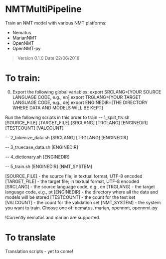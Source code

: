 # NMTMultiPipeline
Train an NMT model with various NMT platforms:
- Nematus
- MarianNMT
- OpenNMT
- OpenNMT-py

> Version 0.1.0
> Date 22/06/2018

# To train:
0. Export the following global variables:
export SRCLANG=[YOUR SOURCE LANGUAGE CODE, e.g., en]
export TRGLANG=[YOUR TARGET LANGUAGE CODE, e.g., de]
export ENGINEDIR=[THE DIRECTORY WHERE DATA AND MODELS WILL BE KEPT]

Run the following scripts in this order to train
-- 1_split_ttv.sh [SOURCE_FILE] [TARGET_FILE] [SRCLANG] [TRGLANG] [ENGINEDIR] [TESTCOUNT] [VALCOUNT]

-- 2_tokenize_data.sh [SRCLANG] [TRGLANG] [ENGINEDIR]

-- 3_truecase_data.sh [ENGINEDIR]

-- 4_dictionary.sh [ENGINEDIR]

-- 5_train.sh [ENGINEDIR] [NMT_SYSTEM]

[SOURCE_FILE] - the source file; in textual format, UTF-8 encoded
[TARGET_FILE] - the target file; in textual format, UTF-8 encoded
[SRCLANG] - the source language code, e.g., en
[TRGLANG] - the target language code, e.g., pt
[ENGINEDIR] - the directory where all the data and models will be stored
[TESTCOUNT] - the count for the test set
[VALCOUNT] - the count for the validation set
[NMT_SYSTEM] - the system you want to train. Choose one of: nematus, marian, opennmt, opennmt-py

!Currently nematus and marian are supported.

# To translate
Translation scripts - yet to come!

